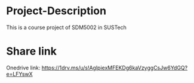 # Project-Description
This is a course project of SDM5002 in SUSTech

# Share link
Onedrive link: https://1drv.ms/u/s!AglpiexMFEKDg6kaVzyggCsJw6YdGQ?e=LFYswX
